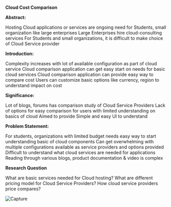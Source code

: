 **Cloud Cost Comparison**

**Abstract:**

Hosting Cloud applications or services are ongoing need for Students, small organization like large enterprises
Large Enterprises hire cloud-consulting services
For Students and small organizations, it is difficult to make choice of Cloud Service provider

**Introduction:**

Complexity increases with lot of available configuration as part of cloud service
Cloud comparison application can get easy start on needs for basic cloud services 
Cloud comparison application can provide easy way to compare cost
Users can customize basic options like currency, region to understand impact on cost

**Significance:**

Lot of blogs, forums has comparison study of Cloud Service Providers
Lack of options for easy comparison for users with limited understanding on basics of cloud
Aimed to provide Simple and easy UI to understand

**Problem Statement:**

For students, organizations with limited budget needs easy way to start understanding basic of cloud components
Can get overwhelming with multiple configurations available as service providers and options provided 
Difficult to understand what cloud services are needed for applications
Reading through various blogs, product documentation & video is complex

**Research Question**

What are basic services needed for Cloud hosting?
What are different pricing model for Cloud Service Providers?
How cloud service providers price compares?



![Capture](https://user-images.githubusercontent.com/100084024/163283291-08004a68-96cd-4140-8d1a-9352f014e090.JPG)
